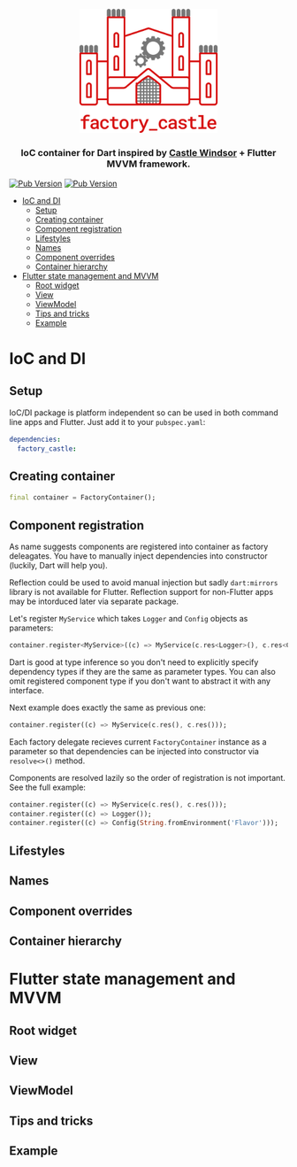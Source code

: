 <p align="center">
  <img src="https://raw.githubusercontent.com/nuc134r/factory_castle/master/.github/logo.svg?sanitize=true" width="250px">
</p>

<h3 align="center">IoC container for Dart inspired by <a href="https://github.com/castleproject/Windsor">Castle Windsor</a> + Flutter MVVM framework. </h2>

[![Pub Version](https://img.shields.io/pub/v/factory_castle?color=%23&label=factory_castle)](https://pub.dev/packages/factory_castle)
[![Pub Version](https://img.shields.io/pub/v/factory_castle_flutter?color=%23&label=factory_castle_flutter)](https://pub.dev/packages/factory_castle_flutter)

- [IoC and DI](#ioc-and-di)
  - [Setup](#setup)
  - [Creating container](#creating-container)
  - [Component registration](#component-registration)
  - [Lifestyles](#lifestyles)
  - [Names](#names)
  - [Component overrides](#component-overrides)
  - [Container hierarchy](#container-hierarchy)
- [Flutter state management and MVVM](#flutter-state-management-and-mvvm)
  - [Root widget](#root-widget)
  - [View](#view)
  - [ViewModel](#viewmodel)
  - [Tips and tricks](#tips-and-tricks)
  - [Example](#example)

# IoC and DI
## Setup

IoC/DI package is platform independent so can be used in both command line apps and Flutter. Just add it to your `pubspec.yaml`:

```yaml
dependencies:
  factory_castle:
```

## Creating container

```dart
final container = FactoryContainer(); 
```

## Component registration

As name suggests components are registered into container as factory deleagates. You have to manually inject dependencies into constructor (luckily, Dart will help you). 

Reflection could be used to avoid manual injection but sadly `dart:mirrors` library is not available for Flutter. Reflection support for non-Flutter apps may be intorduced later via separate package.

Let's register `MyService` which takes `Logger` and `Config` objects as parameters:
```dart
container.register<MyService>((c) => MyService(c.res<Logger>(), c.res<Config>()));
```

Dart is good at type inference so you don't need to explicitly specify dependency types if they are the same as parameter types. You can also omit registered component type if you don't want to abstract it with any interface.

Next example does exactly the same as previous one:

```dart
container.register((c) => MyService(c.res(), c.res()));
```

Each factory delegate recieves current `FactoryContainer` instance as a parameter so that dependencies can be injected into constructor via `resolve<>()` method. 

Components are resolved lazily so the order of registration is not important. See the full example:

```dart
container.register((c) => MyService(c.res(), c.res()));
container.register((c) => Logger());
container.register((c) => Config(String.fromEnvironment('Flavor')));
```

## Lifestyles
## Names
## Component overrides
## Container hierarchy
# Flutter state management and MVVM
## Root widget
## View
## ViewModel
## Tips and tricks
## Example
